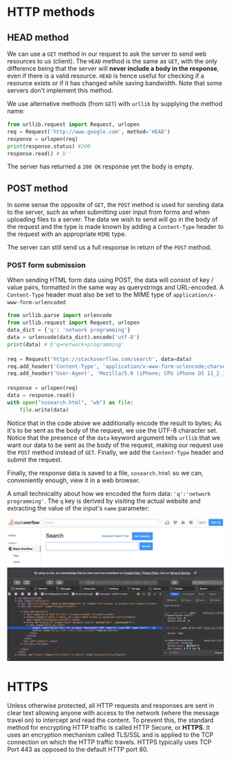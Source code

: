 # HTTP methods

## HEAD method
We can use a `GET` method in our request to ask the server to send web resources to us (client). The `HEAD` method is the same as `GET`, with the only difference being that the server will **never include a body in the response**, even if there is a valid resource. `HEAD` is hence useful for checking if a resource exists or if it has changed while saving bandwidth. Note that some servers don't implement this method. 

We use alternative methods (from `GET`) with `urllib` by supplying the method name:
```py
from urllib.request import Request, urlopen
req = Request('http://www.google.com', method='HEAD')
response = urlopen(req)
print(response.status) #200
response.read() # b''
```

The server has returned a `200 OK` response yet the body is empty.

## POST method
In some sense the opposite of `GET`, the `POST` method is used for sending data to the server, such as when submitting user input from forms and when uploading files to a server. The data we wish to send will go in the body of the request and the type is made known by adding a `Content-Type` header to the request with an appropriate `MIME` type.

The server can still send us a full response in return of the `POST` method.

### POST form submission
When sending HTML form data using POST, the data will consist of key / value pairs, formatted in the same way as querystrings and URL-encoded. A `Content-Type` header must also be set to the MIME type of `application/x-www-form-urlencoded`

```py
from urllib.parse import urlencode
from urllib.request import Request, urlopen
data_dict = {'q': 'network programming'}
data = urlencode(data_dict).encode('utf-8')
print(data) # b'q=network+programming'

req = Request('https://stackoverflow.com/search', data=data)
req.add_header('Content-Type', 'application/x-www-form-urlencode;charset=UTF-8')
req.add_header('User-Agent', 'Mozilla/5.0 (iPhone; CPU iPhone OS 11_2_1 like Mac OS X) AppleWebKit/604.4.7 (KHTML, like Gecko) Version/11.0 Mobile/15C153 Safari/604.1')

response = urlopen(req)
data = response.read()
with open("sosearch.html", "wb") as file:
    file.write(data)

```

Notice that in the code above we additionally encode the result to bytes; As it's to be sent as the body of the request, we use the UTF-8 character set. Notice that the presence of the `data` keyword argument tells `urllib` that we want our data to be sent as the body of the request, making our request use the `POST` method instead of `GET`. Finally, we add the `Content-Type` header and submit the request.

Finally, the response data is saved to a file, `sosearch.html` so we can, conveniently enough, view it in a web browser.

A small technicality about how we encoded the form data: `'q':'network programming'`. The `q` key is derived by visiting the actual website and extracting the value of the input's `name` parameter:

![](assets/htmlform.png)

# HTTPS
Unless otherwise protected, all HTTP requests and responses are sent in clear text allowing anyone with access to the network (where the message travel on) to intercept and read the content. To prevent this, the standard method for encrypting HTTP traffic is called HTTP Secure, or **HTTPS**. It uses an encryption mechanism called TLS/SSL and is applied to the TCP connection on which the HTTP traffic travels. HTTPS typically uses TCP Port 443 as opposed to the default HTTP port 80.